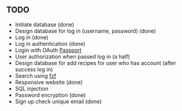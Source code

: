 ## TODO

-   Initiate database (done)
-   Design database for log in (username, password) (done)
-   Log in (done)
-   Log in authentication (done)
-   Login with OAuth [Passport](https://www.passportjs.org/)
-   User authorization when passed log in (a half)
-   Design database for add recipes for user who has account (after success log in)
-   Search using [fzf](https://www.npmjs.com/package/fzf)
-   Responsive website (done)
-   SQL injection
-   Password encryption (done)
-   Sign up check unique email (done)
